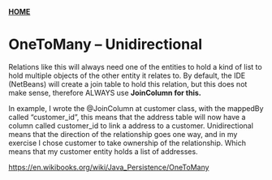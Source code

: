 [**HOME**](index.md)



# OneToMany – Unidirectional


Relations like this will always need one of the entities to hold a kind of list to hold multiple objects of the other entity it relates to. 
By default, the IDE (NetBeans) will create a join table to hold this relation, but this does not make sense, therefore ALWAYS use **JoinColumn for this.** 

In example, I wrote the @JoinColumn at customer class, with the mappedBy called “customer_id”, this means that the address table will now have a column called customer_id to link a address to a customer.
Unidirectional means that the direction of the relationship goes one way, and in my exercise I chose customer to take ownership of the relationship. Which means that my customer entity holds a list of addresses.



https://en.wikibooks.org/wiki/Java_Persistence/OneToMany
